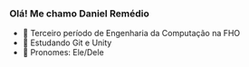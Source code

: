 ### Olá! Me chamo Daniel Remédio

- 🔭 Terceiro período de Engenharia da Computação na FHO
- 🌱 Estudando Git e Unity
- 🤔 Pronomes: Ele/Dele
